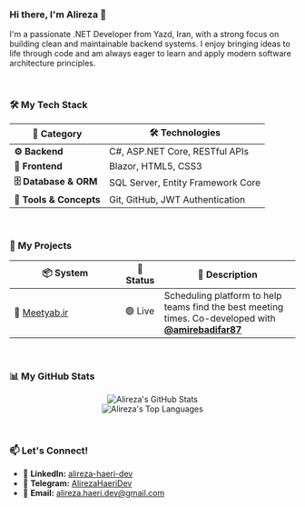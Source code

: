 ### Hi there, I'm Alireza 👋

I'm a passionate .NET Developer from Yazd, Iran, with a strong focus on building clean and maintainable backend systems. I enjoy bringing ideas to life through code and am always eager to learn and apply modern software architecture principles.


<br>

### 🛠️ My Tech Stack
<table>
  <thead>
    <tr>
      <th>🧩 Category</th>
      <th>🛠️ Technologies</th>
    </tr>
  </thead>
  <tbody>
    <tr>
      <td><strong>⚙️ Backend</strong></td>
      <td>C#, ASP.NET Core, RESTful APIs</td>
    </tr>
    <tr>
      <td><strong>🎨 Frontend</strong></td>
      <td>Blazor, HTML5, CSS3</td>
    </tr>
    <tr>
      <td><strong>🗄️ Database & ORM</strong></td>
      <td>SQL Server, Entity Framework Core</td>
    </tr>
    <tr>
      <td><strong>🧠 Tools & Concepts</strong></td>
      <td>Git, GitHub, JWT Authentication</td>
    </tr>
  </tbody>
</table>

<br>

### 🚀 My Projects
<table>
  <thead>
    <tr>
      <th>📦 System</th>
      <th>📍 Status</th>
      <th>📝 Description</th>
    </tr>
  </thead>
  <tbody>
    <tr>
      <td width="180px">🤝 <a href="https://meetyab.ir" target="_blank">Meetyab.ir</a></td>
      <td>🟢 Live</td>
      <td>Scheduling platform to help teams find the best meeting times. Co-developed with <strong><a href="https://github.com/amirebadifar87">@amirebadifar87</a></strong></td>
    </tr>
  </tbody>
</table>

<br>

### 📊 My GitHub Stats

<p align="center">
  <img src="https://github-readme-stats.vercel.app/api?username=alireza-haeri&show_icons=true&theme=default&include_all_commits=true&count_private=true" alt="Alireza's GitHub Stats"/>
  <br/>
  <img src="https://github-readme-stats.vercel.app/api/top-langs/?username=alireza-haeri&layout=compact&langs_count=8&theme=default" alt="Alireza's Top Languages"/>
</p>

<br>

### 📫 Let's Connect!

- 🔗 **LinkedIn:** [alireza-haeri-dev](https://www.linkedin.com/in/alireza-haeri-dev)
- 🔗 **Telegram:** [AlirezaHaeriDev](https://t.me/AlirezaHaeriDev)
- 🔗 **Email:** alireza.haeri.dev@gmail.com
